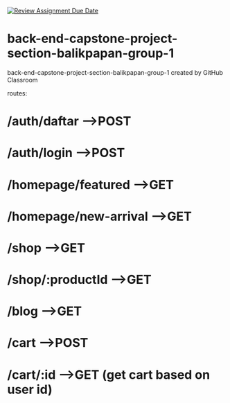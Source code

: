 [![Review Assignment Due Date](https://classroom.github.com/assets/deadline-readme-button-24ddc0f5d75046c5622901739e7c5dd533143b0c8e959d652212380cedb1ea36.svg)](https://classroom.github.com/a/yZWC7OmO)
# back-end-capstone-project-section-balikpapan-group-1
back-end-capstone-project-section-balikpapan-group-1 created by GitHub Classroom

routes:
# /auth/daftar -->POST
# /auth/login -->POST
# /homepage/featured -->GET
# /homepage/new-arrival -->GET
# /shop -->GET
# /shop/:productId -->GET
# /blog -->GET
# /cart -->POST
# /cart/:id -->GET (get cart based on user id)
